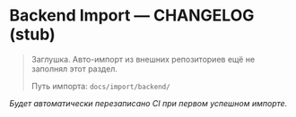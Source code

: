 # Backend Import — CHANGELOG (stub)

> Заглушка. Авто-импорт из внешних репозиториев ещё не заполнял этот раздел.
>
> Путь импорта: `docs/import/backend/`

*Будет автоматически перезаписано CI при первом успешном импорте.*
